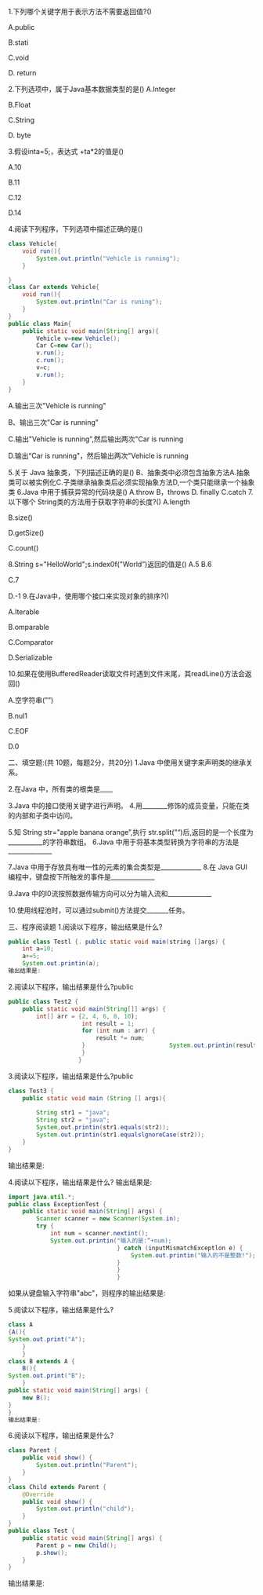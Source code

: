 1.下列哪个关键字用于表示方法不需要返回值?()

A.public 

B.stati

C.void

D. return

2.下列选项中，属于Java基本数据类型的是()
A.Integer 

B.Float

C.String

D. byte

3.假设inta=5;，表达式 +ta*2的值是()

A.10

B.11

C.12

D.14

4.阅读下列程序，下列选项中描述正确的是()

```java
class Vehicle{
    void run(){
        System.out.println("Vehicle is running");
    }

}
class Car extends Vehicle{
    void run(){
        System.out.println("Car is runing");
    }
}
public class Main{
    public static void main(String[] args){
        Vehicle v=new Vehicle();
        Car C=new Car();
        v.run();
        c.run();
        v=c;
        v.run();
    }
}
```


A.输出三次"Vehicle is running"

B、输出三次"Car is running”

C.输出"Vehicle is running”,然后输出两次"Car is running

D.输出“Car is running"，然后输出两次"Vehicle is running

5.关于 Java 抽象类，下列描述正确的是()
B、抽象类中必须包含抽象方法A.抽象类可以被实例化C.子类继承抽象类后必须实现抽象方法D,一个类只能继承一个抽象类
6.Java 中用于捕获异常的代码块是()
A.throw
B，throws
D. finally
C.catch
7.以下哪个 String类的方法用于获取字符串的长度?()
A.length

B.size()

D.getSize()

C.count()

8.String s="HelloWorld";s.index0f("World”)返回的值是()
A.5
B.6

C.7

D.-1
9.在Java中，使用哪个接口来实现对象的排序?()

A.Iterable

B.omparable

C.Comparator

D.Serializable

10.如果在使用BufferedReader读取文件时遇到文件末尾，其readLine()方法会返回()

A.空字符串(””)

B.nul1

C.EOF

D.0

二、填空题:(共 10题，每题2分，共20分)
1.Java 中使用关键字来声明类的继承关系。

2.在Java 中，所有类的根类是____

3.Java 中的接口使用关键字进行声明。
4.用________修饰的成员变量，只能在类的内部和子类中访问。

5.知 String str="apple banana orange”,执行 str.split("“)后,返回的是一个长度为___________的字符串数组。
6.Java 中用于将基本类型转换为字符串的方法是______________

7.Java 中用于存放具有唯一性的元素的集合类型是_____________
8.在 Java GUI 编程中，键盘按下所触发的事件是______________

9.Java 中的I0流按照数据传输方向可以分为输入流和______________

10.使用线程池时，可以通过submit()方法提交_______任务。

三、程序阅读题
1.阅读以下程序，输出结果是什么?

```Java
public class Testl {. public static void main(string []args) {
    int a=10;
    a+=5;
    System.out.printin(a);
输出结果是:
```

2.阅读以下程序，输出结果是什么?public 

```java
public class Test2 {
    public static void main(String[]] args) {
        int[] arr = {2, 4, 6, 8, 10);
                     int result = 1;
                     for (int num : arr) {
                         result *= num;
                     }                        System.out.printin(result);
                     }
                    }
```

3.阅读以下程序，输出结果是什么?public 

```java
class Test3 {
    public static void main (String [] args){
     		 
        String str1 = "java";
        String str2 = "java";
        System,out.printin(str1.equals(str2));
        System.out.printin(str1.equalslgnoreCase(str2));
    }
}
```

输出结果是:

4.阅读以下程序，输出结果是什么?
输出结果是:

```java
import java.util.*;
public class ExceptionTest {
    public static void main(String[] args) {
        Scanner scanner = new Scanner(System.in);
        try {
			int num = scanner.nextint();
            System.out.printin("输入的是:“+num);
                               } catch (inputMismatchExceptlon e) {
                                   System.out.printin("输入的不是整数!");
                               }
                               }
                               }
```

如果从键盘输入字符串"abc"，则程序的输出结果是:

5.阅读以下程序，输出结果是什么?

```java
class A 
{A(){
System.out.print("A");
    }
    }
class B extends A {
    B(){
System.out.print("B");
    }
public static void main(String[] args) {
    new B();
}
}
输出结果是:
```

6.阅读以下程序，输出结果是什么?

```java
class Parent {
    public void show() {
        System.out.println("Parent");
    }
}
class Child extends Parent {
    @Override 
    public void show() {
        System.out.println("child");
    }
}
public class Test {
    public static void main(String[] args) {
        Parent p = new Child();
        p.show();
    }
}
```

输出结果是:
